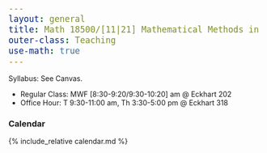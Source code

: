 ```yaml
---
layout: general
title: Math 18500/[11|21] Mathematical Methods in the Physical Sciences III
outer-class: Teaching
use-math: true
---
```


Syllabus: See Canvas.

- Regular Class: MWF [8:30-9:20/9:30-10:20] am @ Eckhart 202
- Office Hour: T 9:30-11:00 am, Th 3:30-5:00 pm @ Eckhart 318

### Calendar

<style>
    table, th, td {
        border: 1px solid black;
        /* border-collapse: collapse; */
    }
    th, td {
        padding: .8em;
    }
    td {
        width: 16.67%;
    }
    tr {
        height: 5em;
    }
    code {
        font-size: 1.2em;
        color: #BF5700;
    }
</style>

{% include_relative calendar.md %}
